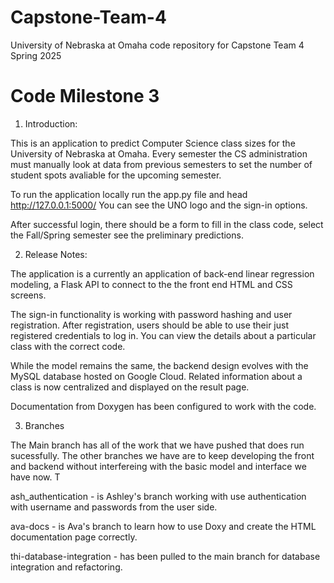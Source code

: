 # Capstone-Team-4
University of Nebraska at Omaha code repository for Capstone Team 4 Spring 2025

# Code Milestone 3
1. Introduction:

 This is an application to predict Computer Science class sizes for the University of Nebraska at Omaha. Every semester the CS administration must manually look at data from previous semesters to set the number of student spots avaliable for the upcoming semester. 
 
 To run the application locally run the app.py file and head http://127.0.0.1:5000/ You can see the UNO logo and the sign-in options. 
 
 After successful login, there should be a form to fill in the class code, select the Fall/Spring semester see the preliminary predictions. 

2. Release Notes:
 
 The application is a currently an application of back-end linear regression modeling, a Flask API to connect to the the front end HTML and CSS screens. 

 The sign-in functionality is working with password hashing and user registration. After registration, users should be able to use their just registered credentials to log in. You can view the details about a particular class with the correct code. 

 While the model remains the same, the backend design evolves with the MySQL database hosted on Google Cloud. Related information about a class is now centralized and displayed on the result page. 

 Documentation from Doxygen has been configured to work with the code. 
   
3. Branches

 The Main branch has all of the work that we have pushed that does run sucessfully. The other branches we have are to keep developing the front and backend without interfereing with the basic model and interface we have now. T

 ash_authentication - is Ashley's branch working with use authentication with username and passwords from the user side. 

 ava-docs - is Ava's branch to learn how to use Doxy and create the HTML documentation page correctly.

 thi-database-integration - has been pulled to the main branch for database integration and refactoring. 

